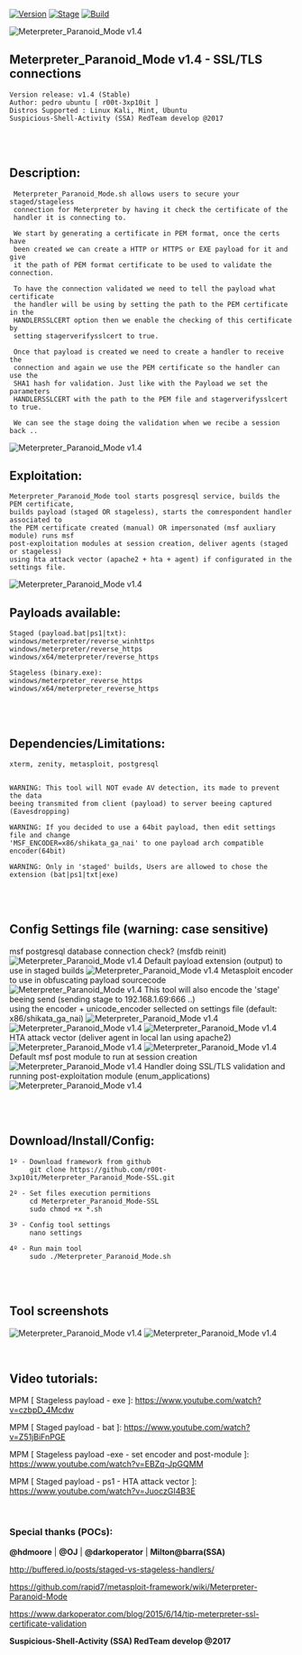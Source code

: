 [![Version](https://img.shields.io/badge/Meterpreter_Paranoid_Mode-1.4-brightgreen.svg?maxAge=259200)]()
[![Stage](https://img.shields.io/badge/Release-Stable-brightgreen.svg)]()
[![Build](https://img.shields.io/badge/Supported_OS-kali,Mint,Ubuntu-blue.svg)]()


![Meterpreter_Paranoid_Mode v1.4](http://1.1m.yt/4xyGfw.png)


## Meterpreter_Paranoid_Mode v1.4 - SSL/TLS connections
    Version release: v1.4 (Stable)
    Author: pedro ubuntu [ r00t-3xp10it ]
    Distros Supported : Linux Kali, Mint, Ubuntu
    Suspicious-Shell-Activity (SSA) RedTeam develop @2017

<br /><br />

## Description:
     Meterpreter_Paranoid_Mode.sh allows users to secure your staged/stageless
     connection for Meterpreter by having it check the certificate of the
     handler it is connecting to.

     We start by generating a certificate in PEM format, once the certs have
     been created we can create a HTTP or HTTPS or EXE payload for it and give
     it the path of PEM format certificate to be used to validate the connection.

     To have the connection validated we need to tell the payload what certificate
     the handler will be using by setting the path to the PEM certificate in the
     HANDLERSSLCERT option then we enable the checking of this certificate by
     setting stagerverifysslcert to true.

     Once that payload is created we need to create a handler to receive the
     connection and again we use the PEM certificate so the handler can use the
     SHA1 hash for validation. Just like with the Payload we set the parameters
     HANDLERSSLCERT with the path to the PEM file and stagerverifysslcert to true.

     We can see the stage doing the validation when we recibe a session back ..
![Meterpreter_Paranoid_Mode v1.4](http://3.1m.yt/SIv6S3.png)

 
## Exploitation:
    Meterpreter_Paranoid_Mode tool starts posgresql service, builds the PEM certificate,
    builds payload (staged OR stageless), starts the comrespondent handler associated to
    the PEM certificate created (manual) OR impersonated (msf auxliary module) runs msf
    post-exploitation modules at session creation, deliver agents (staged or stageless)
    using hta attack vector (apache2 + hta + agent) if configurated in the settings file.
![Meterpreter_Paranoid_Mode v1.4](http://3.1m.yt/quzn56A.png)

## Payloads available:
    Staged (payload.bat|ps1|txt):
    windows/meterpreter/reverse_winhttps
    windows/meterpreter/reverse_https
    windows/x64/meterpreter/reverse_https

    Stageless (binary.exe):
    windows/meterpreter_reverse_https
    windows/x64/meterpreter_reverse_https

<br /><br />

## Dependencies/Limitations:
    xterm, zenity, metasploit, postgresql


    WARNING: This tool will NOT evade AV detection, its made to prevent the data
    beeing transmited from client (payload) to server beeing captured (Eavesdropping)

    WARNING: If you decided to use a 64bit payload, then edit settings file and change
    'MSF_ENCODER=x86/shikata_ga_nai' to one payload arch compatible encoder(64bit)

    WARNING: Only in 'staged' builds, Users are allowed to chose the extension (bat|ps1|txt|exe)

<br /><br />

## Config Settings file (warning: case sensitive)
msf postgresql database connection check? (msfdb reinit)
![Meterpreter_Paranoid_Mode v1.4](http://1.1m.yt/tLKSkOQ.png)
Default payload extension (output) to use in staged builds
![Meterpreter_Paranoid_Mode v1.4](http://3.1m.yt/08l2QND.png)
Metasploit encoder to use in obfuscating payload sourcecode
![Meterpreter_Paranoid_Mode v1.4](http://2.1m.yt/J7_28_U.png)
This tool will also encode the 'stage' beeing send (sending stage to 192.168.1.69:666 ..)
<br />
using the encoder + unicode_encoder sellected on settings file (default: x86/shikata_ga_nai)
![Meterpreter_Paranoid_Mode v1.4](http://2.1m.yt/UPojMaG.png)
![Meterpreter_Paranoid_Mode v1.4](http://3.1m.yt/MONtNLj.png)
![Meterpreter_Paranoid_Mode v1.4](http://1.1m.yt/Rr_4tmt.png)
<br />
HTA attack vector (deliver agent in local lan using apache2)
![Meterpreter_Paranoid_Mode v1.4](http://2.1m.yt/R-oE7N3.png)
![Meterpreter_Paranoid_Mode v1.4](http://4.1m.yt/q77BSk-.png)
<br />
Default msf post module to run at session creation
![Meterpreter_Paranoid_Mode v1.4](http://2.1m.yt/1ZhvEgq.png)
Handler doing SSL/TLS validation and running post-exploitation module (enum_applications)
![Meterpreter_Paranoid_Mode v1.4](http://4.1m.yt/jq464O0.png)

<br /><br />

## Download/Install/Config:
    1º - Download framework from github
         git clone https://github.com/r00t-3xp10it/Meterpreter_Paranoid_Mode-SSL.git

    2º - Set files execution permitions
         cd Meterpreter_Paranoid_Mode-SSL
         sudo chmod +x *.sh

    3º - Config tool settings
         nano settings

    4º - Run main tool
         sudo ./Meterpreter_Paranoid_Mode.sh

<br /><br />

## Tool screenshots
![Meterpreter_Paranoid_Mode v1.4](http://3.1m.yt/9wLwe8D.png)
![Meterpreter_Paranoid_Mode v1.4](http://2.1m.yt/ws0tkJU.png)

<br />

## Video tutorials:
MPM [ Stageless payload - exe ]: https://www.youtube.com/watch?v=czbpD_4Mcdw

MPM [ Staged payload - bat ]: https://www.youtube.com/watch?v=Z51jBiFnPGE

MPM [ Stageless payload -exe - set encoder and post-module ]: https://www.youtube.com/watch?v=EBZq-JpGQMM

MPM [ Staged payload - ps1 - HTA attack vector ]: https://www.youtube.com/watch?v=JuoczGI4B3E

<br />

### Special thanks (POCs):
**@hdmoore** | **@OJ** | **@darkoperator** | **Milton@barra(SSA)**

http://buffered.io/posts/staged-vs-stageless-handlers/

https://github.com/rapid7/metasploit-framework/wiki/Meterpreter-Paranoid-Mode

https://www.darkoperator.com/blog/2015/6/14/tip-meterpreter-ssl-certificate-validation

**Suspicious-Shell-Activity (SSA) RedTeam develop @2017**

